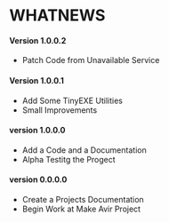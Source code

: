 # WHATNEWS

#### Version 1.0.0.2

- Patch Code from Unavailable Service

#### Version 1.0.0.1

- Add Some TinyEXE Utilities
- Small Improvements

#### version 1.0.0.0

- Add a Code and a Documentation
- Alpha Testitg the Progect

#### version 0.0.0.0

- Create a Projects Documentation
- Begin Work at Make Avir Project
